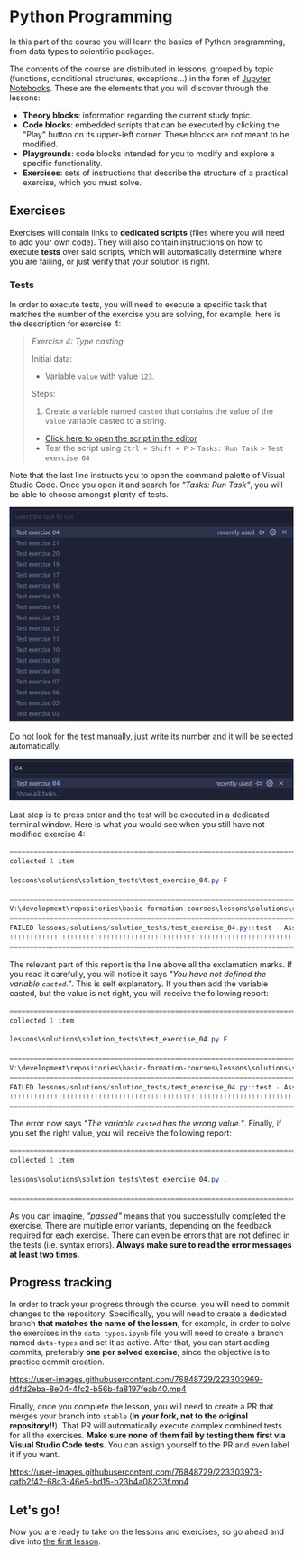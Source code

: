 # Python Programming

In this part of the course you will learn the basics of Python programming, from data types to scientific packages.

The contents of the course are distributed in lessons, grouped by topic (functions, conditional structures, exceptions...) in the form of [Jupyter Notebooks](https://jupyter.org/). These are the elements that you will discover through the lessons:

- **Theory blocks**: information regarding the current study topic.
- **Code blocks**: embedded scripts that can be executed by clicking the "Play" button on its upper-left corner. These blocks are not meant to be modified.
- **Playgrounds**: code blocks intended for you to modify and explore a specific functionality.
- **Exercises**: sets of instructions that describe the structure of a practical exercise, which you must solve.

## Exercises

Exercises will contain links to **dedicated scripts** (files where you will need to add your own code). They will also contain instructions on how to execute **tests** over said scripts, which will automatically determine where you are failing, or just verify that your solution is right.

### Tests

In order to execute tests, you will need to execute a specific task that matches the number of the exercise you are solving, for example, here is the description for exercise 4:

> _Exercise 4: Type casting_
>
> Initial data:
>
> - Variable `value` with value `123`.
>
> Steps:
>
> 1. Create a variable named `casted` that contains the value of the `value` variable casted to a string.
>
> - [Click here to open the script in the editor](./solutions/exercise_04.py)
> - Test the script using `Ctrl + Shift + P` > `Tasks: Run Task` > `Test exercise 04`

Note that the last line instructs you to open the command palette of Visual Studio Code. Once you open it and search for *"Tasks: Run Task"*, you will be able to choose amongst plenty of tests.

![Test selection](/.media/lessons/tests-1.png)

Do not look for the test manually, just write its number and it will be selected automatically.

![Test search](/.media/lessons/tests-2.png)

Last step is to press enter and the test will be executed in a dedicated terminal window. Here is what you would see when you still have not modified exercise 4:

```powershell
=========================================================================== test session starts ============================================================================
collected 1 item

lessons\solutions\solution_tests\test_exercise_04.py F

================================================================================= FAILURES =================================================================================
V:\development\repositories\basic-formation-courses\lessons\solutions\solution_tests\test_exercise_04.py:12: AssertionError: You have not defined the variable `casted`.
========================================================================= short test summary info ==========================================================================
FAILED lessons/solutions/solution_tests/test_exercise_04.py::test - AssertionError: You have not defined the variable `casted`.
!!!!!!!!!!!!!!!!!!!!!!!!!!!!!!!!!!!!!!!!!!!!!!!!!!!!!!!!!!!!!!!!!!!!!!!! stopping after 1 failures !!!!!!!!!!!!!!!!!!!!!!!!!!!!!!!!!!!!!!!!!!!!!!!!!!!!!!!!!!!!!!!!!!!!!!!!!
============================================================================ 1 failed in 0.10s =============================================================================
```

The relevant part of this report is the line above all the exclamation marks. If you read it carefully, you will notice it says *"You have not defined the variable `casted`."*. This is self explanatory. If you then add the variable casted, but the value is not right, you will receive the following report:

```powershell
=========================================================================== test session starts ============================================================================
collected 1 item

lessons\solutions\solution_tests\test_exercise_04.py F

================================================================================= FAILURES =================================================================================
V:\development\repositories\basic-formation-courses\lessons\solutions\solution_tests\test_exercise_04.py:14: AssertionError: The variable `casted` has the wrong value.
========================================================================= short test summary info ==========================================================================
FAILED lessons/solutions/solution_tests/test_exercise_04.py::test - AssertionError: The variable `casted` has the wrong value.
!!!!!!!!!!!!!!!!!!!!!!!!!!!!!!!!!!!!!!!!!!!!!!!!!!!!!!!!!!!!!!!!!!!!!!!! stopping after 1 failures !!!!!!!!!!!!!!!!!!!!!!!!!!!!!!!!!!!!!!!!!!!!!!!!!!!!!!!!!!!!!!!!!!!!!!!!!
============================================================================ 1 failed in 0.16s =============================================================================
```

The error now says *"The variable `casted` has the wrong value."*. Finally, if you set the right value, you will receive the following report:

```powershell
=========================================================================== test session starts ============================================================================
collected 1 item

lessons\solutions\solution_tests\test_exercise_04.py .

============================================================================ 1 passed in 0.18s =============================================================================
```

As you can imagine, *"passed"* means that you successfully completed the exercise. There are multiple error variants, depending on the feedback required for each exercise. There can even be errors that are not defined in the tests (i.e. syntax errors). **Always make sure to read the error messages at least two times**.

## Progress tracking

In order to track your progress through the course, you will need to commit changes to the repository. Specifically, you will need to create a dedicated branch **that matches the name of the lesson**, for example, in order to solve the exercises in the `data-types.ipynb` file you will need to create a branch named `data-types` and set it as active. After that, you can start adding commits, preferably **one per solved exercise**, since the objective is to practice commit creation.

https://user-images.githubusercontent.com/76848729/223303969-d4fd2eba-8e04-4fc2-b56b-fa8197feab40.mp4

Finally, once you complete the lesson, you will need to create a PR that merges your branch into `stable` (**in your fork, not to the original repository!!**). That PR will automatically execute complex combined tests for all the exercises. **Make sure none of them fail by testing them first via Visual Studio Code tests**. You can assign yourself to the PR and even label it if you want.

https://user-images.githubusercontent.com/76848729/223303973-cafb2f42-68c3-46e5-bd15-b23b4a08233f.mp4

## Let's go!

Now you are ready to take on the lessons and exercises, so go ahead and dive into [the first lesson](./introduction.ipynb).
